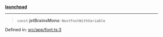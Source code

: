 [**launchpad**](index.md)

***

> `const` **jetBrainsMono**: `NextFontWithVariable`

Defined in: [src/app/font.ts:3](https://github.com/victorbratov/launchpad/blob/d1815ef1a573b42ac1f231f3f3d6617bddce6dbe/src/app/font.ts#L3)
